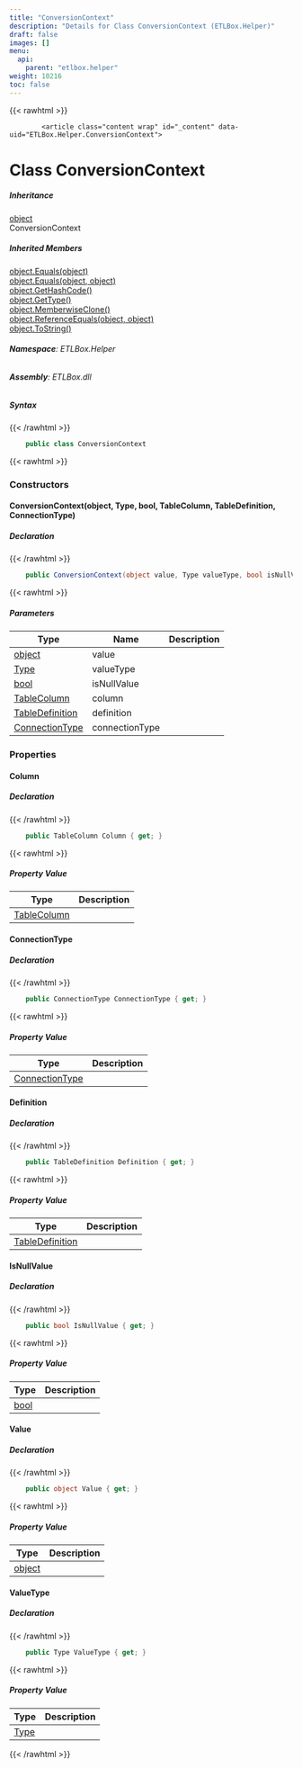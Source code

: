 ```yaml
---
title: "ConversionContext"
description: "Details for Class ConversionContext (ETLBox.Helper)"
draft: false
images: []
menu:
  api:
    parent: "etlbox.helper"
weight: 10216
toc: false
---
```


{{< rawhtml >}}

            <article class="content wrap" id="_content" data-uid="ETLBox.Helper.ConversionContext">
  <h1 id="ETLBox_Helper_ConversionContext" data-uid="ETLBox.Helper.ConversionContext" class="text-break">Class ConversionContext
</h1>
  <div class="markdown level0 summary"></div>
  <div class="markdown level0 conceptual"></div>
  <div class="inheritance">
    <h5>Inheritance</h5>
    <div class="level0"><a class="xref" href="https://learn.microsoft.com/dotnet/api/system.object">object</a></div>
    <div class="level1"><span class="xref">ConversionContext</span></div>
  </div>
  <div class="inheritedMembers">
    <h5>Inherited Members</h5>
    <div>
      <a class="xref" href="https://learn.microsoft.com/dotnet/api/system.object.equals#system-object-equals(system-object)">object.Equals(object)</a>
    </div>
    <div>
      <a class="xref" href="https://learn.microsoft.com/dotnet/api/system.object.equals#system-object-equals(system-object-system-object)">object.Equals(object, object)</a>
    </div>
    <div>
      <a class="xref" href="https://learn.microsoft.com/dotnet/api/system.object.gethashcode">object.GetHashCode()</a>
    </div>
    <div>
      <a class="xref" href="https://learn.microsoft.com/dotnet/api/system.object.gettype">object.GetType()</a>
    </div>
    <div>
      <a class="xref" href="https://learn.microsoft.com/dotnet/api/system.object.memberwiseclone">object.MemberwiseClone()</a>
    </div>
    <div>
      <a class="xref" href="https://learn.microsoft.com/dotnet/api/system.object.referenceequals">object.ReferenceEquals(object, object)</a>
    </div>
    <div>
      <a class="xref" href="https://learn.microsoft.com/dotnet/api/system.object.tostring">object.ToString()</a>
    </div>
  </div>
<h6><strong>Namespace</strong>: ETLBox.Helper</h6>
  <h6><strong>Assembly</strong>: ETLBox.dll</h6>
  <h5 id="ETLBox_Helper_ConversionContext_syntax">Syntax</h5>
{{< /rawhtml >}}

```C#
    public class ConversionContext
```

{{< rawhtml >}}
  <h3 id="constructors">Constructors
</h3>
  <a id="ETLBox_Helper_ConversionContext__ctor_" data-uid="ETLBox.Helper.ConversionContext.#ctor*"></a>
  <h4 id="ETLBox_Helper_ConversionContext__ctor_System_Object_System_Type_System_Boolean_ETLBox_ControlFlow_TableColumn_ETLBox_ControlFlow_TableDefinition_ETLBox_ConnectionType_" data-uid="ETLBox.Helper.ConversionContext.#ctor(System.Object,System.Type,System.Boolean,ETLBox.ControlFlow.TableColumn,ETLBox.ControlFlow.TableDefinition,ETLBox.ConnectionType)">ConversionContext(object, Type, bool, TableColumn, TableDefinition, ConnectionType)</h4>
  <div class="markdown level1 summary"></div>
  <div class="markdown level1 conceptual"></div>
  <h5 class="declaration">Declaration</h5>
{{< /rawhtml >}}

```C#
    public ConversionContext(object value, Type valueType, bool isNullValue, TableColumn column, TableDefinition definition, ConnectionType connectionType)
```

{{< rawhtml >}}
  <h5 class="parameters">Parameters</h5>
  <table class="table table-bordered table-condensed">
    <thead>
      <tr>
        <th>Type</th>
        <th>Name</th>
        <th>Description</th>
      </tr>
    </thead>
    <tbody>
      <tr>
        <td><a class="xref" href="https://learn.microsoft.com/dotnet/api/system.object">object</a></td>
        <td><span class="parametername">value</span></td>
        <td></td>
      </tr>
      <tr>
        <td><a class="xref" href="https://learn.microsoft.com/dotnet/api/system.type">Type</a></td>
        <td><span class="parametername">valueType</span></td>
        <td></td>
      </tr>
      <tr>
        <td><a class="xref" href="https://learn.microsoft.com/dotnet/api/system.boolean">bool</a></td>
        <td><span class="parametername">isNullValue</span></td>
        <td></td>
      </tr>
      <tr>
        <td><a class="xref" href="/api/etlbox.controlflow/tablecolumn">TableColumn</a></td>
        <td><span class="parametername">column</span></td>
        <td></td>
      </tr>
      <tr>
        <td><a class="xref" href="/api/etlbox.controlflow/tabledefinition">TableDefinition</a></td>
        <td><span class="parametername">definition</span></td>
        <td></td>
      </tr>
      <tr>
        <td><a class="xref" href="/api/etlbox/connectiontype">ConnectionType</a></td>
        <td><span class="parametername">connectionType</span></td>
        <td></td>
      </tr>
    </tbody>
  </table>
  <h3 id="properties">Properties
</h3>
  <a id="ETLBox_Helper_ConversionContext_Column_" data-uid="ETLBox.Helper.ConversionContext.Column*"></a>
  <h4 id="ETLBox_Helper_ConversionContext_Column" data-uid="ETLBox.Helper.ConversionContext.Column">Column</h4>
  <div class="markdown level1 summary"></div>
  <div class="markdown level1 conceptual"></div>
  <h5 class="declaration">Declaration</h5>
{{< /rawhtml >}}

```C#
    public TableColumn Column { get; }
```

{{< rawhtml >}}
  <h5 class="propertyValue">Property Value</h5>
  <table class="table table-bordered table-condensed">
    <thead>
      <tr>
        <th>Type</th>
        <th>Description</th>
      </tr>
    </thead>
    <tbody>
      <tr>
        <td><a class="xref" href="/api/etlbox.controlflow/tablecolumn">TableColumn</a></td>
        <td></td>
      </tr>
    </tbody>
  </table>
  <a id="ETLBox_Helper_ConversionContext_ConnectionType_" data-uid="ETLBox.Helper.ConversionContext.ConnectionType*"></a>
  <h4 id="ETLBox_Helper_ConversionContext_ConnectionType" data-uid="ETLBox.Helper.ConversionContext.ConnectionType">ConnectionType</h4>
  <div class="markdown level1 summary"></div>
  <div class="markdown level1 conceptual"></div>
  <h5 class="declaration">Declaration</h5>
{{< /rawhtml >}}

```C#
    public ConnectionType ConnectionType { get; }
```

{{< rawhtml >}}
  <h5 class="propertyValue">Property Value</h5>
  <table class="table table-bordered table-condensed">
    <thead>
      <tr>
        <th>Type</th>
        <th>Description</th>
      </tr>
    </thead>
    <tbody>
      <tr>
        <td><a class="xref" href="/api/etlbox/connectiontype">ConnectionType</a></td>
        <td></td>
      </tr>
    </tbody>
  </table>
  <a id="ETLBox_Helper_ConversionContext_Definition_" data-uid="ETLBox.Helper.ConversionContext.Definition*"></a>
  <h4 id="ETLBox_Helper_ConversionContext_Definition" data-uid="ETLBox.Helper.ConversionContext.Definition">Definition</h4>
  <div class="markdown level1 summary"></div>
  <div class="markdown level1 conceptual"></div>
  <h5 class="declaration">Declaration</h5>
{{< /rawhtml >}}

```C#
    public TableDefinition Definition { get; }
```

{{< rawhtml >}}
  <h5 class="propertyValue">Property Value</h5>
  <table class="table table-bordered table-condensed">
    <thead>
      <tr>
        <th>Type</th>
        <th>Description</th>
      </tr>
    </thead>
    <tbody>
      <tr>
        <td><a class="xref" href="/api/etlbox.controlflow/tabledefinition">TableDefinition</a></td>
        <td></td>
      </tr>
    </tbody>
  </table>
  <a id="ETLBox_Helper_ConversionContext_IsNullValue_" data-uid="ETLBox.Helper.ConversionContext.IsNullValue*"></a>
  <h4 id="ETLBox_Helper_ConversionContext_IsNullValue" data-uid="ETLBox.Helper.ConversionContext.IsNullValue">IsNullValue</h4>
  <div class="markdown level1 summary"></div>
  <div class="markdown level1 conceptual"></div>
  <h5 class="declaration">Declaration</h5>
{{< /rawhtml >}}

```C#
    public bool IsNullValue { get; }
```

{{< rawhtml >}}
  <h5 class="propertyValue">Property Value</h5>
  <table class="table table-bordered table-condensed">
    <thead>
      <tr>
        <th>Type</th>
        <th>Description</th>
      </tr>
    </thead>
    <tbody>
      <tr>
        <td><a class="xref" href="https://learn.microsoft.com/dotnet/api/system.boolean">bool</a></td>
        <td></td>
      </tr>
    </tbody>
  </table>
  <a id="ETLBox_Helper_ConversionContext_Value_" data-uid="ETLBox.Helper.ConversionContext.Value*"></a>
  <h4 id="ETLBox_Helper_ConversionContext_Value" data-uid="ETLBox.Helper.ConversionContext.Value">Value</h4>
  <div class="markdown level1 summary"></div>
  <div class="markdown level1 conceptual"></div>
  <h5 class="declaration">Declaration</h5>
{{< /rawhtml >}}

```C#
    public object Value { get; }
```

{{< rawhtml >}}
  <h5 class="propertyValue">Property Value</h5>
  <table class="table table-bordered table-condensed">
    <thead>
      <tr>
        <th>Type</th>
        <th>Description</th>
      </tr>
    </thead>
    <tbody>
      <tr>
        <td><a class="xref" href="https://learn.microsoft.com/dotnet/api/system.object">object</a></td>
        <td></td>
      </tr>
    </tbody>
  </table>
  <a id="ETLBox_Helper_ConversionContext_ValueType_" data-uid="ETLBox.Helper.ConversionContext.ValueType*"></a>
  <h4 id="ETLBox_Helper_ConversionContext_ValueType" data-uid="ETLBox.Helper.ConversionContext.ValueType">ValueType</h4>
  <div class="markdown level1 summary"></div>
  <div class="markdown level1 conceptual"></div>
  <h5 class="declaration">Declaration</h5>
{{< /rawhtml >}}

```C#
    public Type ValueType { get; }
```

{{< rawhtml >}}
  <h5 class="propertyValue">Property Value</h5>
  <table class="table table-bordered table-condensed">
    <thead>
      <tr>
        <th>Type</th>
        <th>Description</th>
      </tr>
    </thead>
    <tbody>
      <tr>
        <td><a class="xref" href="https://learn.microsoft.com/dotnet/api/system.type">Type</a></td>
        <td></td>
      </tr>
    </tbody>
  </table>

{{< /rawhtml >}}
